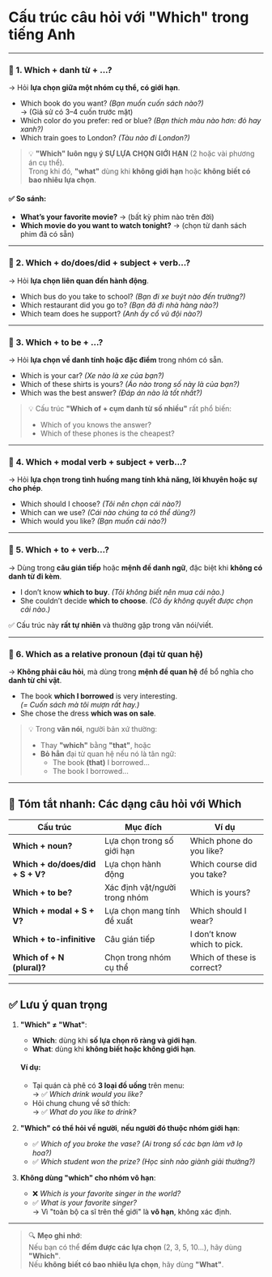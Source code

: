# Cấu trúc câu hỏi với "Which" trong tiếng Anh

---

### 🔹 1. **Which + danh từ + ...?**  
→ Hỏi **lựa chọn giữa một nhóm cụ thể, có giới hạn**.

- Which book do you want? *(Bạn muốn cuốn sách nào?)*  
  → (Giả sử có 3–4 cuốn trước mặt)  
- Which color do you prefer: red or blue? *(Bạn thích màu nào hơn: đỏ hay xanh?)*  
- Which train goes to London? *(Tàu nào đi London?)*

> 💡 **"Which" luôn ngụ ý SỰ LỰA CHỌN GIỚI HẠN** (2 hoặc vài phương án cụ thể).  
> Trong khi đó, **"what"** dùng khi **không giới hạn** hoặc **không biết có bao nhiêu lựa chọn**.

#### ✅ So sánh:
- **What’s your favorite movie?** → (bất kỳ phim nào trên đời)  
- **Which movie do you want to watch tonight?** → (chọn từ danh sách phim đã có sẵn)

---

### 🔹 2. **Which + do/does/did + subject + verb...?**  
→ Hỏi **lựa chọn liên quan đến hành động**.

- Which bus do you take to school? *(Bạn đi xe buýt nào đến trường?)*  
- Which restaurant did you go to? *(Bạn đã đi nhà hàng nào?)*  
- Which team does he support? *(Anh ấy cổ vũ đội nào?)*

---

### 🔹 3. **Which + to be + ...?**  
→ Hỏi **lựa chọn về danh tính hoặc đặc điểm** trong nhóm có sẵn.

- Which is your car? *(Xe nào là xe của bạn?)*  
- Which of these shirts is yours? *(Áo nào trong số này là của bạn?)*  
- Which was the best answer? *(Đáp án nào là tốt nhất?)*

> 💡 Cấu trúc **"Which of + cụm danh từ số nhiều"** rất phổ biến:
> - Which of you knows the answer?  
> - Which of these phones is the cheapest?

---

### 🔹 4. **Which + modal verb + subject + verb...?**  
→ Hỏi **lựa chọn trong tình huống mang tính khả năng, lời khuyên hoặc sự cho phép**.

- Which should I choose? *(Tôi nên chọn cái nào?)*  
- Which can we use? *(Cái nào chúng ta có thể dùng?)*  
- Which would you like? *(Bạn muốn cái nào?)*

---

### 🔹 5. **Which + to + verb...?**  
→ Dùng trong **câu gián tiếp** hoặc **mệnh đề danh ngữ**, đặc biệt khi **không có danh từ đi kèm**.

- I don’t know **which to buy**. *(Tôi không biết nên mua cái nào.)*  
- She couldn’t decide **which to choose**. *(Cô ấy không quyết được chọn cái nào.)*

✅ Cấu trúc này **rất tự nhiên** và thường gặp trong văn nói/viết.

---

### 🔹 6. **Which as a relative pronoun (đại từ quan hệ)**  
→ **Không phải câu hỏi**, mà dùng trong **mệnh đề quan hệ** để bổ nghĩa cho **danh từ chỉ vật**.

- The book **which I borrowed** is very interesting.  
  *(= Cuốn sách mà tôi mượn rất hay.)*  
- She chose the dress **which was on sale**.

> 💡 Trong **văn nói**, người bản xứ thường:
> - Thay **"which"** bằng **"that"**, hoặc  
> - **Bỏ hẳn** đại từ quan hệ nếu nó là tân ngữ:  
>   - The book **(that)** I borrowed...  
>   - The book I borrowed...

---

## 📌 Tóm tắt nhanh: Các dạng câu hỏi với **Which**

| Cấu trúc | Mục đích | Ví dụ |
|--------|--------|------|
| **Which + noun?** | Lựa chọn trong số giới hạn | Which phone do you like? |
| **Which + do/does/did + S + V?** | Lựa chọn hành động | Which course did you take? |
| **Which + to be?** | Xác định vật/người trong nhóm | Which is yours? |
| **Which + modal + S + V?** | Lựa chọn mang tính đề xuất | Which should I wear? |
| **Which + to-infinitive** | Câu gián tiếp | I don’t know which to pick. |
| **Which of + N (plural)?** | Chọn trong nhóm cụ thể | Which of these is correct? |

---

## ✅ Lưu ý quan trọng

1. **"Which" ≠ "What"**:
   - **Which**: dùng khi **số lựa chọn rõ ràng và giới hạn**.  
   - **What**: dùng khi **không biết hoặc không giới hạn**.

   #### Ví dụ:
   - Tại quán cà phê có **3 loại đồ uống** trên menu:  
     → ✅ *Which drink would you like?*  
   - Hỏi chung chung về sở thích:  
     → ✅ *What do you like to drink?*

2. **"Which" có thể hỏi về người**, **nếu người đó thuộc nhóm giới hạn**:
   - ✅ *Which of you broke the vase?* *(Ai trong số các bạn làm vỡ lọ hoa?)*  
   - ✅ *Which student won the prize?* *(Học sinh nào giành giải thưởng?)*

3. **Không dùng "which" cho nhóm vô hạn**:
   - ❌ *Which is your favorite singer in the world?*  
   - ✅ *What is your favorite singer?*  
     → Vì "toàn bộ ca sĩ trên thế giới" là **vô hạn**, không xác định.

---

> 🔍 **Mẹo ghi nhớ**:  
> Nếu bạn có thể **đếm được các lựa chọn** (2, 3, 5, 10...), hãy dùng **"Which"**.  
> Nếu **không biết có bao nhiêu lựa chọn**, hãy dùng **"What"**.